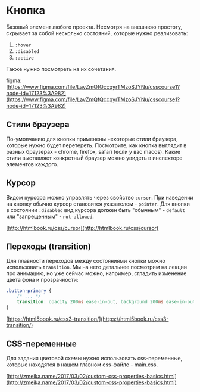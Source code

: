# Кнопка

Базовый элемент любого проекта. Несмотря на внешнюю простоту, скрывает за собой несколько состояний, которые нужно реализовать:
1. `:hover`
2. `:disabled`
3. `:active`

Также нужно посмотреть на их сочетания.

figma: [https://www.figma.com/file/LavZmQfQccqyrTMzoSJYNu/csscourse1?node-id=17123%3A982](https://www.figma.com/file/LavZmQfQccqyrTMzoSJYNu/csscourse1?node-id=17123%3A982)

## Стили браузера

По-умолчанию для кнопки применены некоторые стили браузера, которые нужно будет перетереть. Посмотрите, как кнопка выглядит в разных браузерах - chrome, firefox, safari (если у вас macos). Какие стили выставляет конкретный браузер можно увидеть в инспекторе элементов каждого.

## Курсор

Видом курсора можно управлять через свойство `cursor`.
При наведении на кнопку обычно курсор становится указателем - `pointer`.
Для кнопки в состоянии `:disabled` вид курсора должен быть "обычным" - `default` или "запрещенным" - `not-allowed`.

[http://htmlbook.ru/css/cursor](http://htmlbook.ru/css/cursor)

## Переходы (transition)

Для плавности переходов между состояниями кнопки можно использовать `transition`.
Мы на него детальнее посмотрим на лекции про анимацию, но уже сейчас можно, например, сгладить изменение цвета фона и прозрачности:
```css
.button-primary {
    /* ... */
    transition: opacity 200ms ease-in-out, background 200ms ease-in-out;
}
```

[https://html5book.ru/css3-transition/](https://html5book.ru/css3-transition/)

## CSS-переменные

Для задания цветовой схемы нужно использовать css-переменные, которые находятся в нашем главном css-файле - main.css.

[http://zmeika.name/2017/03/02/custom-css-properties-basics.html](http://zmeika.name/2017/03/02/custom-css-properties-basics.html)

